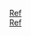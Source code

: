 [Ref](https://leimao.github.io/blog/Maximum-Likelihood-Estimation-VS-Maximum-A-Posteriori-Estimation/)    
[Ref](https://machinelearningmastery.com/what-is-maximum-likelihood-estimation-in-machine-learning/)    
